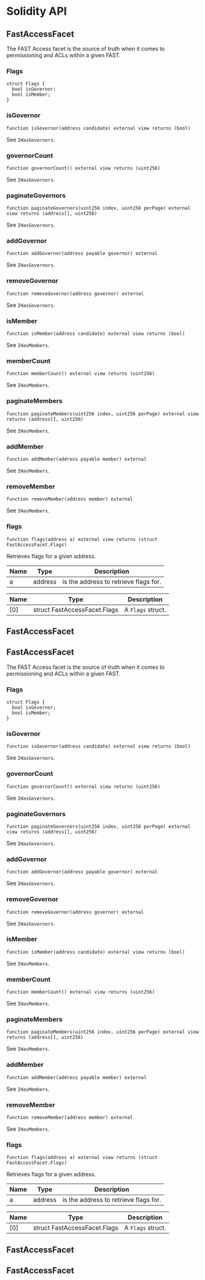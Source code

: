 # Solidity API

## FastAccessFacet

The FAST Access facet is the source of truth when it comes to
permissioning and ACLs within a given FAST.

### Flags

```solidity
struct Flags {
  bool isGovernor;
  bool isMember;
}
```

### isGovernor

```solidity
function isGovernor(address candidate) external view returns (bool)
```

See `IHasGovernors`.

### governorCount

```solidity
function governorCount() external view returns (uint256)
```

See `IHasGovernors`.

### paginateGovernors

```solidity
function paginateGovernors(uint256 index, uint256 perPage) external view returns (address[], uint256)
```

See `IHasGovernors`.

### addGovernor

```solidity
function addGovernor(address payable governor) external
```

See `IHasGovernors`.

### removeGovernor

```solidity
function removeGovernor(address governor) external
```

See `IHasGovernors`.

### isMember

```solidity
function isMember(address candidate) external view returns (bool)
```

See `IHasMembers`.

### memberCount

```solidity
function memberCount() external view returns (uint256)
```

See `IHasMembers`.

### paginateMembers

```solidity
function paginateMembers(uint256 index, uint256 perPage) external view returns (address[], uint256)
```

See `IHasMembers`.

### addMember

```solidity
function addMember(address payable member) external
```

See `IHasMembers`.

### removeMember

```solidity
function removeMember(address member) external
```

See `IHasMembers`.

### flags

```solidity
function flags(address a) external view returns (struct FastAccessFacet.Flags)
```

Retrieves flags for a given address.

| Name | Type | Description |
| ---- | ---- | ----------- |
| a | address | is the address to retrieve flags for. |

| Name | Type | Description |
| ---- | ---- | ----------- |
| [0] | struct FastAccessFacet.Flags | A `Flags` struct. |

## FastAccessFacet

## FastAccessFacet

The FAST Access facet is the source of truth when it comes to
permissioning and ACLs within a given FAST.

### Flags

```solidity
struct Flags {
  bool isGovernor;
  bool isMember;
}
```

### isGovernor

```solidity
function isGovernor(address candidate) external view returns (bool)
```

See `IHasGovernors`.

### governorCount

```solidity
function governorCount() external view returns (uint256)
```

See `IHasGovernors`.

### paginateGovernors

```solidity
function paginateGovernors(uint256 index, uint256 perPage) external view returns (address[], uint256)
```

See `IHasGovernors`.

### addGovernor

```solidity
function addGovernor(address payable governor) external
```

See `IHasGovernors`.

### removeGovernor

```solidity
function removeGovernor(address governor) external
```

See `IHasGovernors`.

### isMember

```solidity
function isMember(address candidate) external view returns (bool)
```

See `IHasMembers`.

### memberCount

```solidity
function memberCount() external view returns (uint256)
```

See `IHasMembers`.

### paginateMembers

```solidity
function paginateMembers(uint256 index, uint256 perPage) external view returns (address[], uint256)
```

See `IHasMembers`.

### addMember

```solidity
function addMember(address payable member) external
```

See `IHasMembers`.

### removeMember

```solidity
function removeMember(address member) external
```

See `IHasMembers`.

### flags

```solidity
function flags(address a) external view returns (struct FastAccessFacet.Flags)
```

Retrieves flags for a given address.

| Name | Type | Description |
| ---- | ---- | ----------- |
| a | address | is the address to retrieve flags for. |

| Name | Type | Description |
| ---- | ---- | ----------- |
| [0] | struct FastAccessFacet.Flags | A `Flags` struct. |

## FastAccessFacet

## FastAccessFacet

